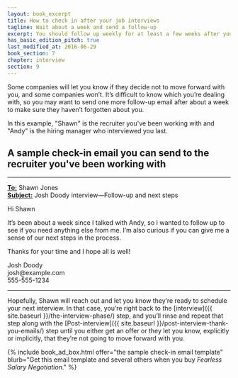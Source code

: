 ```yaml
---
layout: book_excerpt
title: How to check in after your job interviews
tagline: Wait about a week and send a follow-up 
excerpt: You should follow up weekly for at least a few weeks after your job interview to stay on the company's radar.
has_basic_edition_pitch: true
last_modified_at: 2016-06-29
book_section: 7
chapter: interview
section: 9
---
```


Some companies will let you know if they decide not to move forward with you, and some companies won’t. It’s difficult to know which you’re dealing with, so you may want to send one more follow-up email after about a week to make sure they haven’t forgotten about you. 

In this example, "Shawn" is the recruiter you've been working with and "Andy" is the hiring manager who interviewed you last.

## A sample check-in email you can send to the recruiter you've been working with

<hr>
<div class='u-highlight'>
<p>
	<strong><u>To:</u></strong> Shawn Jones <shawn.jones@example.com><br>
	<strong><u>Subject:</u></strong> Josh Doody interview—Follow-up and next steps
</p>
<p>Hi Shawn</p>
<p>It’s been about a week since I talked with Andy, so I wanted to follow up to see if you need anything else from me. I’m also curious if you can give me a sense of our next steps in the process.</p>
<p>Thanks for your time and I hope all is well!</p>

<p>Josh Doody<br>
josh@example.com<br>
555-555-1234</p>
</div>
<hr>


Hopefully, Shawn will reach out and let you know they’re ready to schedule your next interview. In that case, you’re right back to the [interview]({{ site.baseurl }}/the-interview-phase/) step, and you’ll rinse and repeat that step along with the [Post-interview]({{ site.baseurl }}/post-interview-thank-you-emails/) step until you either get an offer or they let you know, explicitly or implicitly, that they’re not going to move forward with you.

{% include book_ad_box.html offer="the sample check-in email template" blurb="Get this email template and several others when you buy <em>Fearless Salary Negotiation</em>." %}
